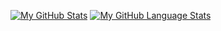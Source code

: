 [![My GitHub Stats](https://github-readme-stats.vercel.app/api/?username=lochdeve&count_private=true&theme=dark&show_icons=true&hide_border=true)]()
[![My GitHub Language Stats](https://github-readme-stats.vercel.app/api/top-langs/?username=lochdeve&langs_count=8&theme=dark&layout=compact&hide_border=true)]()


<!--
**lochdeve/lochdeve** is a ✨ _special_ ✨ repository because its `README.md` (this file) appears on your GitHub profile.

Here are some ideas to get you started:

- 🔭 I’m currently working on ...
- 🌱 I’m currently learning ...
- 👯 I’m looking to collaborate on ...
- 🤔 I’m looking for help with ...
- 💬 Ask me about ...
- 📫 How to reach me: ...
- 😄 Pronouns: ...
- ⚡ Fun fact: ...
-->
